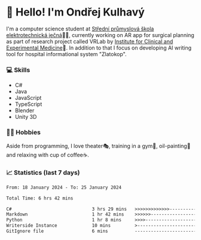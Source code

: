 # 👋 Hello! I'm Ondřej Kulhavý

I'm a computer science student at [Střední průmyslová škola elektrotechnická ječná](https://www.spsejecna.cz/)👨‍🎓, currently working on AR app for surgical planning as part of research project called VRLab by [Institute for Clinical and Experimental Medicine](https://www.ikem.cz/en/)🏥.
In addition to that I focus on developing AI writing tool for hospital informational system "Zlatokop".

### 💻 Skills
- C#
- Java
- JavaScript
- TypeScript
- Blender
- Unity 3D

### 🏋️‍♂️ Hobbies

Aside from programming, I love theater🎭, training in a gym💪, oil-painting🎨 and relaxing with cup of coffee☕.
### 📈 Statistics (last 7 days)
<!--START_SECTION:waka-->

```txt
From: 18 January 2024 - To: 25 January 2024

Total Time: 6 hrs 42 mins

C#                              3 hrs 29 mins   >>>>>>>>>>>>>------------   51.93 %
Markdown                        1 hr 42 mins    >>>>>>-------------------   25.36 %
Python                          1 hr 8 mins     >>>>---------------------   16.96 %
Writerside Instance             10 mins         >------------------------   02.59 %
GitIgnore file                  6 mins          -------------------------   01.55 %
```

<!--END_SECTION:waka-->



